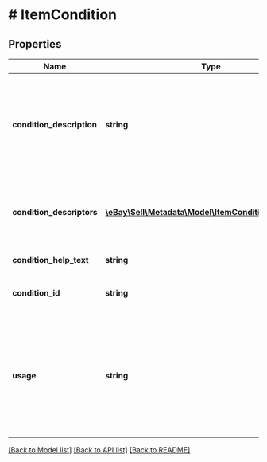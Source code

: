 # # ItemCondition

## Properties

Name | Type | Description | Notes
------------ | ------------- | ------------- | -------------
**condition_description** | **string** | The human-readable label for the condition (e.g., \&quot;New\&quot;). This value is typically localized for each site.  &lt;br&gt;&lt;br&gt;Note that the display name can vary by category. For example, the description for condition ID &lt;code&gt;1000&lt;/code&gt; could be called \&quot;New: with Tags\&quot; in one category and \&quot;Brand New\&quot; in another. For details on condition IDs and descriptions, see &lt;a href&#x3D;&#39;/api-docs/sell/static/metadata/condition-id-values.html&#39;&gt;Item condition ID and name values&lt;/a&gt;. | [optional]
**condition_descriptors** | [**\eBay\Sell\Metadata\Model\ItemConditionDescriptor[]**](ItemConditionDescriptor.md) | This array contains the possible condition descriptors and condition descriptor values applicable for the specified category. It also returns usage requirements, maximum length, cardinality, and help text.&lt;br&gt;&lt;br&gt;&lt;span class&#x3D;\&quot;tablenote\&quot;&gt;&lt;b&gt;Note:&lt;/b&gt; This array is only returned for categories that support condition descriptors.&lt;/span&gt; | [optional]
**condition_help_text** | **string** | A detailed description of the condition denoted by the &lt;b&gt;conditionID&lt;/b&gt; and &lt;b&gt;conditionDescription&lt;/b&gt;. | [optional]
**condition_id** | **string** | The ID value of the selected item condition. For information on the supported condition ID values, see &lt;a href&#x3D;&#39;/api-docs/sell/static/metadata/condition-id-values.html&#39;&gt;Item condition ID and name values&lt;/a&gt;. | [optional]
**usage** | **string** | The value returned in this field indicates if there are any usage restrictions or requirements for the corresponding item condition in the corresponding category.&lt;br&gt;&lt;br&gt;&lt;span class&#x3D;\&quot;tablenote\&quot;&gt;&lt;b&gt;Note:&lt;/b&gt; Currently, the only supported value is &#39;RESTRICTED&#39;, and this field will only be returned for the following conditions: 2000, 2010, 2020, 2030. Sellers must be pre-approved to use any of these item conditions.&lt;/span&gt; For implementation help, refer to &lt;a href&#x3D;&#39;https://developer.ebay.com/api-docs/sell/metadata/types/sel:UsageEnum&#39;&gt;eBay API documentation&lt;/a&gt; | [optional]

[[Back to Model list]](../../README.md#models) [[Back to API list]](../../README.md#endpoints) [[Back to README]](../../README.md)
